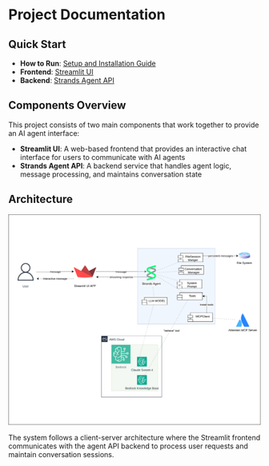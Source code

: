 # Project Documentation

## Quick Start

- **How to Run**: [Setup and Installation Guide](how_to_run.md)
- **Frontend**: [Streamlit UI](streamlit_ui.md)
- **Backend**: [Strands Agent API](strands_agent_api.md)

## Components Overview

This project consists of two main components that work together to provide an AI agent interface:

- **Streamlit UI**: A web-based frontend that provides an interactive chat interface for users to communicate with AI agents
- **Strands Agent API**: A backend service that handles agent logic, message processing, and maintains conversation state

## Architecture

![Architecture Diagram](assets/overview.svg)

The system follows a client-server architecture where the Streamlit frontend communicates with the agent API backend to process user requests and maintain conversation sessions.
